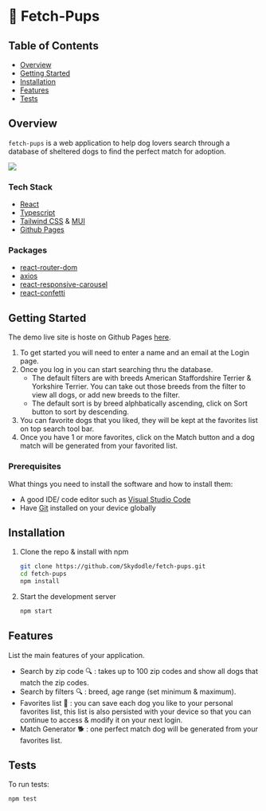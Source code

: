 # 🐾 Fetch-Pups 

## Table of Contents
- [Overview](#overview)
- [Getting Started](#getting-started)
- [Installation](#installation)
- [Features](#features)
- [Tests](#tests)


## Overview

`fetch-pups` is a web application to help dog lovers search through a database of sheltered dogs to find the perfect match for adoption.

![](https://media.giphy.com/media/2sXHaogN0rtyuN1j4t/giphy-downsized-large.gif)

  ### Tech Stack
  - [React](https://react.dev/) 
  - [Typescript](https://www.typescriptlang.org/)
  - [Tailwind CSS](https://tailwindcss.com/) & [MUI](https://mui.com/)
  - [Github Pages](https://pages.github.com/)

  ### Packages
  - [react-router-dom](https://www.npmjs.com/package/react-router-dom)
  - [axios](https://axios-http.com/docs/intro)
  - [react-responsive-carousel](https://www.npmjs.com/package/react-responsive-carousel)
  - [react-confetti](https://www.npmjs.com/package/react-confetti)

## Getting Started

The demo live site is hoste on Github Pages [here](https://skydodle.github.io/fetch-pups/).
1. To get started you will need to enter a name and an email at the Login page.
2. Once you log in you can start searching thru the database.
   - The default filters are with breeds American Staffordshire Terrier & Yorkshire Terrier. You can take out those breeds from the filter to view all dogs, or add new breeds to the filter.
   - The default sort is by breed alphbatically ascending, click on Sort button to sort by descending.
4. You can favorite dogs that you liked, they will be kept at the favorites list on top search tool bar.
5. Once you have 1 or more favorites, click on the Match button and a dog match will be generated from your favorited list.

  ### Prerequisites

  What things you need to install the software and how to install them:
  - A good IDE/ code editor such as [Visual Studio Code](https://code.visualstudio.com/download)
  - Have [Git](https://git-scm.com/downloads) installed on your device globally

## Installation

1. Clone the repo & install with npm
   ```bash
   git clone https://github.com/Skydodle/fetch-pups.git
   cd fetch-pups
   npm install
   ```
2. Start the development server
   ```bash
   npm start
   ```

## Features

List the main features of your application.

- Search by zip code 🔍 : takes up to 100 zip codes and show all dogs that match the zip codes.
- Search by filters 🔍 : breed, age range (set minimum & maximum).
- Favorites list 💟 : you can save each dog you like to your personal favorites list, this list is also persisted with your device so that you can continue to access & modify it on your next login.
- Match Generator 🐕 : one perfect match dog will be generated from your favorites list.

## Tests

To run tests:
```bash
npm test
```


